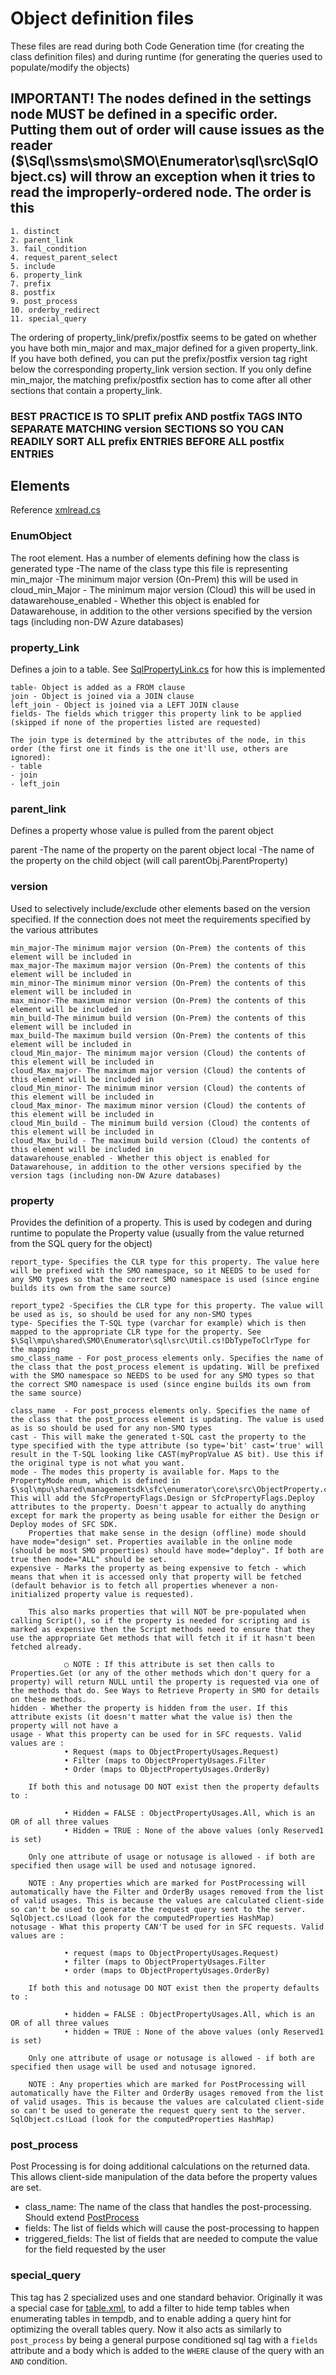 # Object definition files

These files are read during both Code Generation time (for creating the class definition files) and during runtime (for generating the queries used to populate/modify the objects)

## IMPORTANT! The nodes defined in the settings node MUST be defined in a specific order. Putting them out of order will cause issues as the reader ($\Sql\ssms\smo\SMO\Enumerator\sql\src\SqlObject.cs) will throw an exception when it tries to read the improperly-ordered node.  The order is this

    1. distinct
    2. parent_link
    3. fail_condition
    4. request_parent_select
    5. include
    6. property_link
    7. prefix
    8. postfix
    9. post_process
    10. orderby_redirect
    11. special_query

The ordering of property_link/prefix/postfix seems to be gated on whether you have both min_major and max_major defined for a given property_link.
If you have both defined, you can put the prefix/postfix version tag right below the corresponding property_link version section. If you only define min_major,
the matching prefix/postfix section has to come after all other sections that contain a property_link.

### BEST PRACTICE IS TO SPLIT prefix AND postfix TAGS INTO SEPARATE MATCHING version SECTIONS SO YOU CAN READILY SORT ALL prefix ENTRIES BEFORE ALL postfix ENTRIES

## Elements

Reference [xmlread.cs](../XmlRead.CS)

### EnumObject

The root element. Has a number of elements defining how the class is generated
type -The name of the class type this file is representing
min_major -The minimum major version (On-Prem) this will be used in
cloud_min_Major - The minimum major version (Cloud) this will be used in
datawarehouse_enabled - Whether this object is enabled for Datawarehouse, in addition to the other versions specified by the version tags (including non-DW Azure databases)

### property_Link

Defines a join to a table. See [SqlPropertyLink.cs](../SqlPropertyLink.cs) for how this is implemented

    table- Object is added as a FROM clause
    join - Object is joined via a JOIN clause
    left_join - Object is joined via a LEFT JOIN clause
    fields- The fields which trigger this property link to be applied (skipped if none of the properties listed are requested)
    
    The join type is determined by the attributes of the node, in this order (the first one it finds is the one it'll use, others are ignored):
    - table
    - join 
    - left_join

### parent_link

Defines a property whose value is pulled from the parent object

parent -The name of the property on the parent object
local -The name of the property on the child object (will call parentObj.ParentProperty)

### version

Used to selectively include/exclude other elements based on the version specified. If the connection does not meet the requirements specified by the various attributes

    min_major-The minimum major version (On-Prem) the contents of this element will be included in
    max_major-The maximum major version (On-Prem) the contents of this element will be included in
    min_minor-The minimum minor version (On-Prem) the contents of this element will be included in
    max_minor-The maximum minor version (On-Prem) the contents of this element will be included in
    min_build-The minimum build version (On-Prem) the contents of this element will be included in
    max_build-The maximum build version (On-Prem) the contents of this element will be included in
    cloud_Min_major- The minimum major version (Cloud) the contents of this element will be included in
    cloud_Max_major- The maximum major version (Cloud) the contents of this element will be included in
    cloud_Min_minor- The minimum minor version (Cloud) the contents of this element will be included in
    cloud_Max_minor- The maximum minor version (Cloud) the contents of this element will be included in
    cloud_Min_build - The minimum build version (Cloud) the contents of this element will be included in
    cloud_Max_build - The maximum build version (Cloud) the contents of this element will be included in
    datawarehouse_enabled - Whether this object is enabled for Datawarehouse, in addition to the other versions specified by the version tags (including non-DW Azure databases)

### property

Provides the definition of a property. This is used by codegen and during runtime to populate the Property value (usually from the value returned from the SQL query for the object)

    report_type- Specifies the CLR type for this property. The value here will be prefixed with the SMO namespace, so it NEEDS to be used for any SMO types so that the correct SMO namespace is used (since engine builds its own from the same source)
    
    report_type2 -Specifies the CLR type for this property. The value will be used as is, so should be used for any non-SMO types
    type- Specifies the T-SQL type (varchar for example) which is then mapped to the appropriate CLR type for the property. See $\Sql\mpu\shared\SMO\Enumerator\sql\src\Util.cs!DbTypeToClrType for the mapping
    smo_class_name - For post_process elements only. Specifies the name of the class that the post_process element is updating. Will be prefixed with the SMO namespace so NEEDS to be used for any SMO types so that the correct SMO namespace is used (since engine builds its own from the same source)
    
    class_name  - For post_process elements only. Specifies the name of the class that the post_process element is updating. The value is used as is so should be used for any non-SMO types
    cast - This will make the generated t-SQL cast the property to the type specified with the type attribute (so type='bit' cast='true' will result in the T-SQL looking like CAST(myPropValue AS bit). Use this if the original type is not what you want.
    mode - The modes this property is available for. Maps to the PropertyMode enum, which is defined in $\sql\mpu\shared\managementsdk\sfc\enumerator\core\src\ObjectProperty.cs. This will add the SfcPropertyFlags.Design or SfcPropertyFlags.Deploy attributes to the property. Doesn't appear to actually do anything except for mark the property as being usable for either the Design or Deploy modes of SFC SDK. 
        Properties that make sense in the design (offline) mode should have mode="design" set. Properties available in the online mode (should be most SMO properties) should have mode="deploy". If both are true then mode="ALL" should be set. 
    expensive - Marks the property as being expensive to fetch - which means that when it is accessed only that property will be fetched (default behavior is to fetch all properties whenever a non-initialized property value is requested). 
        
        This also marks properties that will NOT be pre-populated when calling Script(), so if the property is needed for scripting and is marked as expensive then the Script methods need to ensure that they use the appropriate Get methods that will fetch it if it hasn't been fetched already. 
                
                ○ NOTE : If this attribute is set then calls to Properties.Get (or any of the other methods which don't query for a property) will return NULL until the property is requested via one of the methods that do. See Ways to Retrieve Property in SMO for details on these methods. 
    hidden - Whether the property is hidden from the user. If this attribute exists (it doesn't matter what the value is) then the property will not have a 
    usage - What this property can be used for in SFC requests. Valid values are :
                • Request (maps to ObjectPropertyUsages.Request)
                • Filter (maps to ObjectPropertyUsages.Filter
                • Order (maps to ObjectPropertyUsages.OrderBy)
        
        If both this and notusage DO NOT exist then the property defaults to :
        
                • Hidden = FALSE : ObjectPropertyUsages.All, which is an OR of all three values
                • Hidden = TRUE : None of the above values (only Reserved1 is set)
        
        Only one attribute of usage or notusage is allowed - if both are specified then usage will be used and notusage ignored.
        
        NOTE : Any properties which are marked for PostProcessing will automatically have the Filter and OrderBy usages removed from the list of valid usages. This is because the values are calculated client-side so can't be used to generate the request query sent to the server. SqlObject.cs!Load (look for the computedProperties HashMap)
    notusage - What this property CAN'T be used for in SFC requests. Valid values are :
        
                • request (maps to ObjectPropertyUsages.Request)
                • filter (maps to ObjectPropertyUsages.Filter
                • order (maps to ObjectPropertyUsages.OrderBy)
        
        If both this and notusage DO NOT exist then the property defaults to :
        
                • hidden = FALSE : ObjectPropertyUsages.All, which is an OR of all three values
                • hidden = TRUE : None of the above values (only Reserved1 is set)
        
        Only one attribute of usage or notusage is allowed - if both are specified then usage will be used and notusage ignored.
        
        NOTE : Any properties which are marked for PostProcessing will automatically have the Filter and OrderBy usages removed from the list of valid usages. This is because the values are calculated client-side so can't be used to generate the request query sent to the server. SqlObject.cs!Load (look for the computedProperties HashMap)

### post_process

Post Processing is for doing additional calculations on the returned data. This allows client-side manipulation of the data before the property values are set.

- class_name: The name of the class that handles the post-processing. Should extend [PostProcess](../PostProcess.cs)
- fields: The list of fields which will cause the post-processing to happen
- triggered_fields: The list of fields that are needed to compute the value for the field requested by the user

### special_query

This tag has 2 specialized uses and one standard behavior. Originally it was a special case for [table.xml](table.xml), to add a filter to hide temp tables when enumerating tables in tempdb, and to enable adding a query hint for optimizing the overall tables query. 
Now it also acts as similarly to `post_process` by being a general purpose conditioned sql tag with a `fields` attribute and a body which is added to the `WHERE` clause of the query with an `AND` condition.
